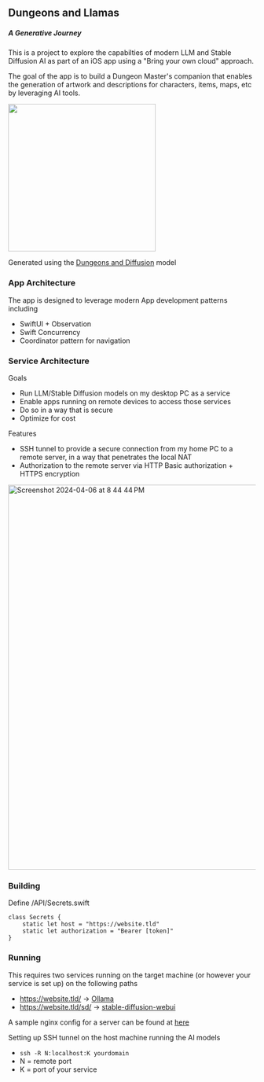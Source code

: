 ## Dungeons and Llamas
##### A Generative Journey

This is a project to explore the capabilties of modern LLM and Stable Diffusion AI as part of an iOS app using a "Bring your own cloud" approach. 

The goal of the app is to build a Dungeon Master's companion that enables the generation of artwork and descriptions for characters, items, maps, etc by leveraging AI tools. 

<img src="https://github.com/robertwaltham/dungeonsandllamas/assets/438673/caa3de56-c6fd-4b62-b095-f3f05275f428" width="300"/>

Generated using the [Dungeons and Diffusion](https://huggingface.co/0xJustin/Dungeons-and-Diffusion) model

### App Architecture

The app is designed to leverage modern App development patterns including
- SwiftUI + Observation
- Swift Concurrency
- Coordinator pattern for navigation

### Service Architecture

Goals
- Run LLM/Stable Diffusion models on my desktop PC as a service
- Enable apps running on remote devices to access those services
- Do so in a way that is secure 
- Optimize for cost

Features
- SSH tunnel to provide a secure connection from my home PC to a remote server, in a way that penetrates the local NAT
- Authorization to the remote server via HTTP Basic authorization + HTTPS encryption 

<img width="783" alt="Screenshot 2024-04-06 at 8 44 44 PM" src="https://github.com/robertwaltham/dungeonsandllamas/assets/438673/aec1c92f-8634-4b66-af39-2bbeb88c4048">

### Building

Define /API/Secrets.swift

```
class Secrets {
    static let host = "https://website.tld"
    static let authorization = "Bearer [token]"
}
```

### Running

This requires two services running on the target machine (or however your service is set up) on the following paths

- https://website.tld/ -> [Ollama](https://ollama.com/) 
- https://website.tld/sd/ -> [stable-diffusion-webui](https://github.com/AUTOMATIC1111/stable-diffusion-webui)

A sample nginx config for a server can be found at [here](sample.conf)

Setting up SSH tunnel on the host machine running the AI models
- `ssh -R N:localhost:K yourdomain`
- N = remote port
- K = port of your service

